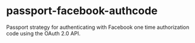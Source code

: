 # passport-facebook-authcode
Passport strategy for authenticating with Facebook one time authorization code using the OAuth 2.0 API.

